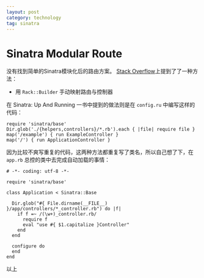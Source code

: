 ```yaml
---
layout: post
category: technology
tag: sinatra
---
```


Sinatra Modular Route
===

没有找到简单的Sinatra模块化后的路由方案。
[Stack Overflow](http://stackoverflow.com/questions/2480607/using-cucumber-with-modular-sinatra-apps)上提到了了一种方法：

+ 用 `Rack::Builder` 手动映射路由与控制器

在 Sinatra: Up And Running 一书中提到的做法则是在 `config.ru` 中编写这样的代码：

    require 'sinatra/base'
    Dir.glob('./{helpers,controllers}/*.rb').each { |file| require file }
    map('/example') { run ExampleController }
    map('/') { run ApplicationController }

因为比较不爽写重复的代码，这两种方法都重复写了类名，所以自己想了下，在 `app.rb` 总控的类中去完成自动加载的事情：

    # -*- coding: utf-8 -*-

    require 'sinatra/base'

    class Application < Sinatra::Base

      Dir.glob("#{ File.dirname(__FILE__) }/app/controllers/*_controller.rb") do |f|
        if f =~ /(\w+)_controller.rb/
          require f
          eval "use #{ $1.capitalize }Controller"
        end
      end

      configure do
      end
    end

以上
